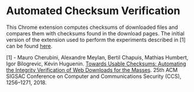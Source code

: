 # Automated Checksum Verification

This Chrome extension computes checksums of downloaded files and compares them with checksums found in the download pages.
The initial version of the extension used to perform the experiments described in [1] can be found [here](http://checksum-lab.github.io/extension.zip).

[1] - Mauro Cherubini, Alexandre Meylan, Bertil Chapuis, Mathias Humbert, Igor Bilogrevic, Kévin Huguenin. [Towards Usable Checksums: Automating the Integrity Verification of Web Downloads for the Masses](https://doi.org/10.1145/3243734.3243746). 25th ACM SIGSAC Conference on Computer and Communications Security (CCS), 1256–1271, 2018.
